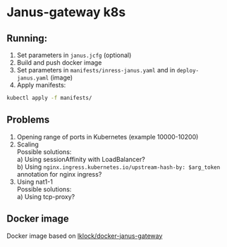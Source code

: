 # Janus-gateway k8s

## Running:

1. Set parameters in ```janus.jcfg``` (optional)
2. Build and push docker image
3. Set parameters in ```manifests/inress-janus.yaml``` and in ```deploy-janus.yaml``` (image)
4. Apply manifests:

```bash
kubectl apply -f manifests/
```

## Problems

1. Opening range of ports in Kubernetes (example 10000-10200)
2. Scaling   
	Possible solutions:   
		a) Using sessionAffinity with LoadBalancer?   
		b) Using ```nginx.ingress.kubernetes.io/upstream-hash-by: $arg_token``` annotation for nginx ingress?   
3. Using nat1-1   
	Possible solutions:   
		a) Using tcp-proxy?   


## Docker image

Docker image based on [lklock/docker-janus-gateway](https://github.com/lklock/docker-janus-gateway)